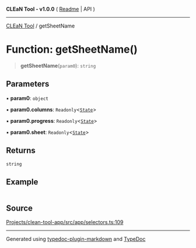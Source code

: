 **CLEaN Tool - v1.0.0** ( [Readme](../README.md) \| API )

***

[CLEaN Tool](../exports.md) / getSheetName

# Function: getSheetName()

> **getSheetName**(`param0`): `string`

## Parameters

▪ **param0**: `object`

▪ **param0.columns**: `Readonly`\<[`State`](../private/interfaces/State.md)\>

▪ **param0.progress**: `Readonly`\<[`State`](../private/interfaces/State.md)\>

▪ **param0.sheet**: `Readonly`\<[`State`](../interfaces/State.md)\>

## Returns

`string`

## Example

```ts

```

## Source

[Projects/clean-tool-app/src/app/selectors.ts:109](https://github.com/yuckyh/clean-tool-app/)

***

Generated using [typedoc-plugin-markdown](https://www.npmjs.com/package/typedoc-plugin-markdown) and [TypeDoc](https://typedoc.org/)
